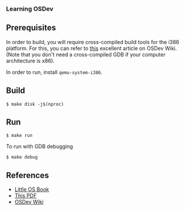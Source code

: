 ### Learning OSDev

## Prerequisites
In order to build, you will require cross-compiled build tools for the i386 platform. For this, you can refer to [this](https://wiki.osdev.org/GCC_Cross-Compiler#The_Build) excellent article on OSDev Wiki. (Note that you don't need a cross-compiled GDB if your computer architecture is x86).

In order to run, install `qemu-system-i386`.

## Build

    $ make disk -j$(nproc)

## Run

    $ make run

To run with GDB debugging

    $ make debug

## References
 - [Little OS Book](http://littleosbook.github.io)
 - [This PDF](https://www.cs.bham.ac.uk//~exr/lectures/opsys/10_11/lectures/os-dev.pdf)
 - [OSDev Wiki](https://wiki.osdev.org)
